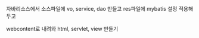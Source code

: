 자바리소스에서 소스파일에 vo, service, dao 만들고
res파일에 mybatis 설정 적용해두고

webcontent로 내려와 html, servlet, view 만들기
